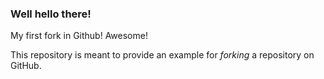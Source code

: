 ### Well hello there! 

My first fork in Github! Awesome!

This repository is meant to provide an example for *forking* a repository on GitHub.
